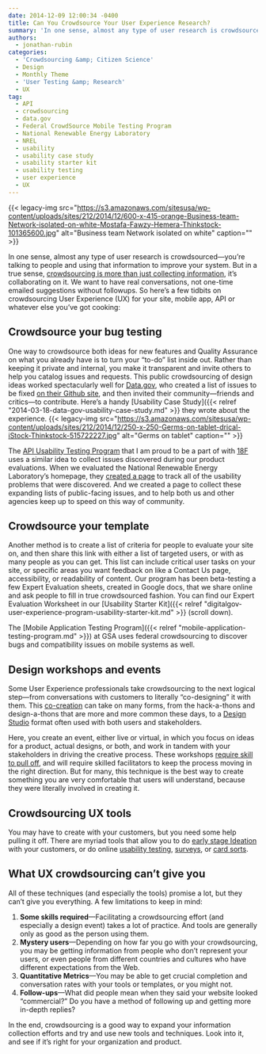 ```yaml
---
date: 2014-12-09 12:00:34 -0400
title: Can You Crowdsource Your User Experience Research?
summary: 'In one sense, almost any type of user research is crowdsourced&mdash;you&rsquo;re talking to people and using that information to improve your system. But in a true sense, crowdsourcing is more than just collecting information, it&rsquo;s collaborating on it. We want to have real conversations, not one-time emailed suggestions without followups. So here&rsquo;s a few tidbits'
authors:
  - jonathan-rubin
categories:
  - 'Crowdsourcing &amp; Citizen Science'
  - Design
  - Monthly Theme
  - 'User Testing &amp; Research'
  - UX
tag:
  - API
  - crowdsourcing
  - data.gov
  - Federal CrowdSource Mobile Testing Program
  - National Renewable Energy Laboratory
  - NREL
  - usability
  - usability case study
  - usability starter kit
  - usability testing
  - user experience
  - UX
---
```


{{< legacy-img src="https://s3.amazonaws.com/sitesusa/wp-content/uploads/sites/212/2014/12/600-x-415-orange-Business-team-Network-isolated-on-white-Mostafa-Fawzy-Hemera-Thinkstock-101365600.jpg" alt="Business team Network isolated on white" caption="" >}} 

In one sense, almost any type of user research is crowdsourced—you’re talking to people and using that information to improve your system. But in a true sense, [crowdsourcing is more than just collecting information](https://www.WHATEVER/2014/12/08/crowdsourcing-month-an-overview/ "Crowdsourcing Month: An Overview"), it’s collaborating on it. We want to have real conversations, not one-time emailed suggestions without followups. So here’s a few tidbits on crowdsourcing User Experience (UX) for your site, mobile app, API or whatever else you&#8217;ve got cooking:

## Crowdsource your bug testing

One way to crowdsource both ideas for new features and Quality Assurance on what you already have is to turn your “to-do” list inside out. Rather than keeping it private and internal, you make it transparent and invite others to help you catalog issues and requests. This public crowdsourcing of design ideas worked spectacularly well for [Data.gov](http://www.data.gov/), who created a list of issues to be fixed [on their Github site](https://github.com/GSA/data.gov/issues?q=is%3Aopen), and then invited their community—friends and critics—to contribute. Here’s a handy [Usability Case Study]({{< relref "2014-03-18-data-gov-usability-case-study.md" >}} they wrote about the experience. {{< legacy-img src="https://s3.amazonaws.com/sitesusa/wp-content/uploads/sites/212/2014/12/250-x-250-Germs-on-tablet-drical-iStock-Thinkstock-515722227.jpg" alt="Germs on tablet" caption="" >}} 

The [API Usability Testing Program](http://18f.github.io/API-Usability-Testing/) that I am proud to be a part of with [18F](https://18f.gsa.gov/) uses a similar idea to collect issues discovered during our product evaluations. When we evaluated the National Renewable Energy Laboratory’s homepage, they [created a page](https://github.com/NREL/developer.nrel.gov/labels/ux-feedback) to track all of the usability problems that were discovered. And we created a page to collect these expanding lists of public-facing issues, and to help both us and other agencies keep up to speed on this way of community.

## Crowdsource your template

Another method is to create a list of criteria for people to evaluate your site on, and then share this link with either a list of targeted users, or with as many people as you can get. This list can include critical user tasks on your site, or specific areas you want feedback on like a Contact Us page, accessibility, or readability of content. Our program has been beta-testing a few Expert Evaluation sheets, created in Google docs, that we share online and ask people to fill in true crowdsourced fashion. You can find our Expert Evaluation Worksheet in our [Usability Starter Kit]({{< relref "digitalgov-user-experience-program-usability-starter-kit.md" >}} (scroll down).

The [Mobile Application Testing Program]({{< relref "mobile-application-testing-program.md" >}}) at GSA uses federal crowdsourcing to discover bugs and compatibility issues on mobile systems as well.

## Design workshops and events

Some User Experience professionals take crowdsourcing to the next logical step—from conversations with customers to literally “co-designing” it with them. This [co-creation](http://uxmag.com/articles/designing-with-stakeholders-accelerating-the-design-process-through-co-creation) can take on many forms, from the hack-a-thons and design-a-thons that are more and more common these days, to a [Design Studio](http://www.uie.com/articles/design_studio_methodology/) format often used with both users and stakeholders.

Here, you create an event, either live or virtual, in which you focus on ideas for a product, actual designs, or both, and work in tandem with your stakeholders in driving the creative process. These workshops [require skill to pull off](http://www.adaptivepath.com/ideas/the-ux-of-co-design-experience-principles-for-successful-client-workshops/), and will require skilled facilitators to keep the process moving in the right direction. But for many, this technique is the best way to create something you are very comfortable that users will understand, because they were literally involved in creating it.

## Crowdsourcing UX tools

You may have to create with your customers, but you need some help pulling it off. There are myriad tools that allow you to do [early stage Ideation](https://www.google.com/webhp?sourceid=chrome-instant&ion=1&espv=2&ie=UTF-8#safe=active&q=ideation+tools) with your customers, or do online [usability testing](https://www.google.com/webhp?sourceid=chrome-instant&ion=1&espv=2&ie=UTF-8#safe=active&q=online+usability+testing+tool), [surveys](https://www.google.com/webhp?sourceid=chrome-instant&ion=1&espv=2&ie=UTF-8#safe=active&q=online+survey+tool), or [card sorts](https://www.google.com/webhp?sourceid=chrome-instant&ion=1&espv=2&ie=UTF-8#safe=active&q=online+card+sort+tool).

## What UX crowdsourcing can’t give you

All of these techniques (and especially the tools) promise a lot, but they can’t give you everything. A few limitations to keep in mind:

  1. **Some skills required**—Facilitating a crowdsourcing effort (and especially a design event) takes a lot of practice. And tools are generally only as good as the person using them.
  2. **Mystery users**—Depending on how far you go with your crowdsourcing, you may be getting information from people who don’t represent your users, or even people from different countries and cultures who have different expectations from the Web.
  3. **Quantitative Metrics**—You may be able to get crucial completion and conversation rates with your tools or templates, or you might not.
  4. **Follow-ups**—What did people mean when they said your website looked “commercial?” Do you have a method of following up and getting more in-depth replies?

In the end, crowdsourcing is a good way to expand your information collection efforts and try and use new tools and techniques. Look into it, and see if it&#8217;s right for your organization and product.